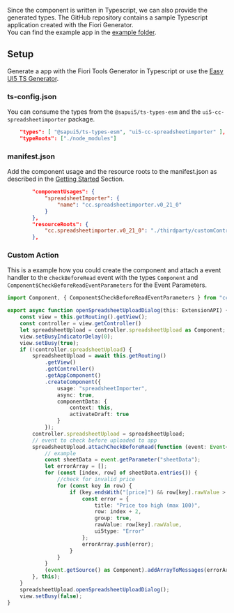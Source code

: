 Since the component is written in Typescript, we can also provide the generated types.
The GitHub repository contains a sample Typescript application created with the Fiori Generator.  
You can find the example app in the [example folder](https://github.com/marianfoo/ui5-cc-spreadsheetimporter/tree/main/examples/packages/ordersv4fets).

## Setup

Generate a app with the Fiori Tools Generator in Typescript or use the [Easy UI5 TS Generator](https://github.com/ui5-community/generator-ui5-ts-app).

### ts-config.json

You can consume the types from the `@sapui5/ts-types-esm` and the `ui5-cc-spreadsheetimporter` package.

```json
    "types": [ "@sapui5/ts-types-esm", "ui5-cc-spreadsheetimporter" ],
    "typeRoots": ["./node_modules"]
```

### manifest.json 

Add the component usage and the resource roots to the manifest.json as described in the [Getting Started](GettingStarted.md) Section.

```json
        "componentUsages": {
            "spreadsheetImporter": {
                "name": "cc.spreadsheetimporter.v0_21_0"
            }
        },
        "resourceRoots": {
            "cc.spreadsheetimporter.v0_21_0": "./thirdparty/customControl/spreadsheetImporter/v0_20_0"
        },
```
### Custom Action

This is a example how you could create the component and attach a event handler to the `checkBeforeRead` event with the types `Component` and `Component$CheckBeforeReadEventParameters` for the Event Parameters.


```typescript
import Component, { Component$CheckBeforeReadEventParameters } from "cc/spreadsheetimporter/v0_19_1/Component";

export async function openSpreadsheetUploadDialog(this: ExtensionAPI) {
    const view = this.getRouting().getView();
    const controller = view.getController()
	let spreadsheetUpload = controller.spreadsheetUpload as Component;
	view.setBusyIndicatorDelay(0);
	view.setBusy(true);
	if (!controller.spreadsheetUpload) {
		spreadsheetUpload = await this.getRouting()
			.getView()
			.getController()
			.getAppComponent()
			.createComponent({
				usage: "spreadsheetImporter",
				async: true,
				componentData: {
					context: this,
					activateDraft: true
				}
			});
		controller.spreadsheetUpload = spreadsheetUpload;
		// event to check before uploaded to app
		spreadsheetUpload.attachCheckBeforeRead(function (event: Event<Component$CheckBeforeReadEventParameters>) {
			// example
			const sheetData = event.getParameter("sheetData");
			let errorArray = [];
			for (const [index, row] of sheetData.entries()) {
				//check for invalid price
				for (const key in row) {
					if (key.endsWith("[price]") && row[key].rawValue > 100) {
						const error = {
							title: "Price too high (max 100)",
							row: index + 2,
							group: true,
							rawValue: row[key].rawValue,
							ui5type: "Error"
						};
						errorArray.push(error);
					}
				}
			}
			(event.getSource() as Component).addArrayToMessages(errorArray);
		}, this);
	}
	spreadsheetUpload.openSpreadsheetUploadDialog();
	view.setBusy(false);
}
```